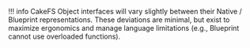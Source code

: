 !!! info 
    CakeFS Object interfaces will vary slightly between their Native / Blueprint representations. These deviations are minimal, but exist to maximize ergonomics and manage language limitations (e.g., Blueprint cannot use overloaded functions).